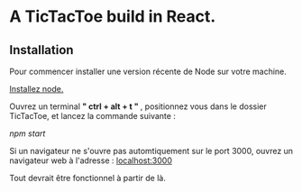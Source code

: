 # A TicTacToe build in React.

<h2> Installation </h2>

<p> Pour commencer installer une version récente de Node sur votre machine. </p>

<a href="https://nodejs.org/fr/"> Installez node. </a>

<p> Ouvrez un terminal  <b> " ctrl + alt + t " </b>, positionnez vous dans le dossier TicTacToe, et lancez la commande suivante : </p>

<i> npm start </i>

<p> Si un navigateur ne s'ouvre pas automtiquement sur le port 3000, ouvrez un navigateur web à l'adresse : <a href="http://localhost:3000/">localhost:3000</a></p>
  
<p> Tout devrait être fonctionnel à partir de là. </p>  


